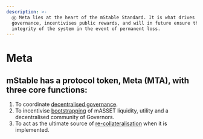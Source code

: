 ```yaml
---
description: >-
  Ⓜ Meta lies at the heart of the mStable Standard. It is what drives token
  governance, incentivises public rewards, and will in future ensure the
  integrity of the system in the event of permanent loss.
---
```


# Meta

## **mStable has a protocol token, Meta \(MTA\), with three core functions:**

1. To coordinate [decentralised governance](governance.md).
2. To incentivise [bootstrapping](../../meta-rewards-1/introduction/) of mASSET liquidity, utility and a decentralised community of Governors.
3. To act as the ultimate source of [re-collateralisation](recollateralisation.md) when it is implemented.



